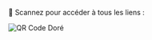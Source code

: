 <div class="qr">
  <p>📱 Scannez pour accéder à tous les liens :</p>
  <img src="data:image/png;base64,...." alt="QR Code Doré">
</div>
